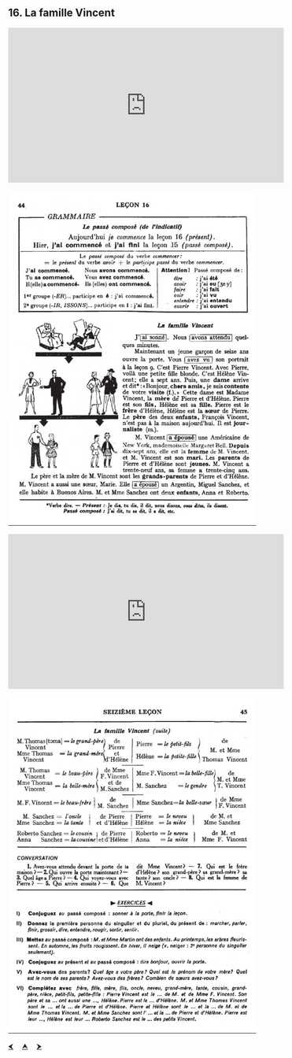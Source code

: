 ## 16. La famille Vincent

<iframe width="560" height="315" src="https://www.youtube.com/embed/SMWhkK4EqrM" frameborder="0" allow="accelerometer; autoplay; encrypted-media; gyroscope; picture-in-picture" allowfullscreen></iframe>

![16A](img/16A.JPG)

<iframe width="560" height="315" src="https://www.youtube.com/embed/-uuF6M-Wn-s" frameborder="0" allow="accelerometer; autoplay; encrypted-media; gyroscope; picture-in-picture" allowfullscreen></iframe>

![16B](img/16B.JPG)

<p>
  <a href='15.html' title='Önceki sayfa'>⮜</a>&emsp;
  <a href='..' title='Ana sayfa'>⮝</a>&emsp;
  <a href='17.html' title='Sonraki sayfa'>⮞</a>
</p>
